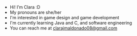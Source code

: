 - Hi! I’m Clara :D
- My pronouns are she/her
- I'm interested in game design and game development 
- I'm currently learning Java and C, and software engineering
- You can reach me at clarajmaldonado08@gmail.com

<!---
clararity/clararity is a ✨ special ✨ repository because its `README.md` (this file) appears on your GitHub profile.
You can click the Preview link to take a look at your changes.
--->
